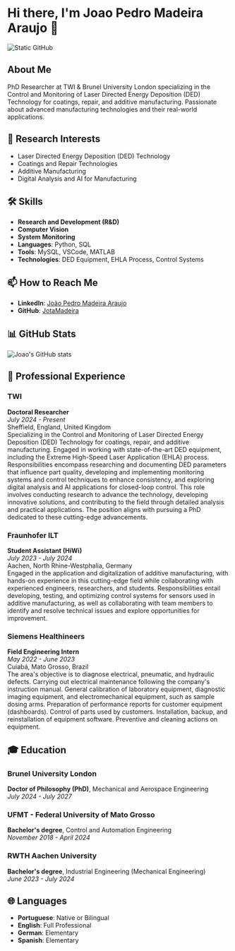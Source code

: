
# Hi there, I'm Joao Pedro Madeira Araujo 👋

<img src="https://img.shields.io/static/v1?label=Overview&message=JotaMadeira&color=f8efd4&style=for-the-badge&logo=GitHub" alt="Static GitHub">

## About Me
PhD Researcher at TWI & Brunel University London specializing in the Control and Monitoring of Laser Directed Energy Deposition (DED) Technology for coatings, repair, and additive manufacturing. Passionate about advanced manufacturing technologies and their real-world applications. 

## 🔬 Research Interests
- Laser Directed Energy Deposition (DED) Technology
- Coatings and Repair Technologies
- Additive Manufacturing
- Digital Analysis and AI for Manufacturing

## 🛠️ Skills
- **Research and Development (R&D)**
- **Computer Vision**
- **System Monitoring**
- **Languages**: Python, SQL
- **Tools**: MySQL, VSCode, MATLAB
- **Technologies**: DED Equipment, EHLA Process, Control Systems

## 📫 How to Reach Me
- **LinkedIn**: [João Pedro Madeira Araujo](https://www.linkedin.com/in/joão-pedro-madeira-araujo-a503171b1)
- **GitHub**: [JotaMadeira](https://github.com/Jotamadeira)

## 📊 GitHub Stats
![Joao's GitHub stats](https://github-readme-stats.vercel.app/api?username=Jotamadeira&show_icons=true&theme=radical)

## 💼 Professional Experience

### TWI
**Doctoral Researcher**  
*July 2024 - Present*  
Sheffield, England, United Kingdom  
Specializing in the Control and Monitoring of Laser Directed Energy Deposition (DED) Technology for coatings, repair, and additive manufacturing. Engaged in working with state-of-the-art DED equipment, including the Extreme High-Speed Laser Application (EHLA) process. Responsibilities encompass researching and documenting DED parameters that influence part quality, developing and implementing monitoring systems and control techniques to enhance consistency, and exploring digital analysis and AI applications for closed-loop control. This role involves conducting research to advance the technology, developing innovative solutions, and contributing to the field through detailed analysis and practical applications. The position aligns with pursuing a PhD dedicated to these cutting-edge advancements.

### Fraunhofer ILT
**Student Assistant (HiWi)**  
*July 2023 - July 2024*  
Aachen, North Rhine-Westphalia, Germany  
Engaged in the application and digitalization of additive manufacturing, with hands-on experience in this cutting-edge field while collaborating with experienced engineers, researchers, and students. Responsibilities entail developing, testing, and optimizing control systems for sensors used in additive manufacturing, as well as collaborating with team members to identify and resolve technical issues and explore opportunities for improvement.

### Siemens Healthineers
**Field Engineering Intern**  
*May 2022 - June 2023*  
Cuiabá, Mato Grosso, Brazil  
The area's objective is to diagnose electrical, pneumatic, and hydraulic defects. Carrying out electrical maintenance following the company's instruction manual. General calibration of laboratory equipment, diagnostic imaging equipment, and electromechanical equipment, such as sample dosing arms. Preparation of performance reports for customer equipment (dashboards). Control of parts used by customers. Installation, backup, and reinstallation of equipment software. Preventive and cleaning actions on equipment.

## 🎓 Education

### Brunel University London
**Doctor of Philosophy (PhD)**, Mechanical and Aerospace Engineering  
*July 2024 - July 2027*

### UFMT - Federal University of Mato Grosso
**Bachelor's degree**, Control and Automation Engineering  
*November 2018 - April 2024*

### RWTH Aachen University
**Bachelor's degree**, Industrial Engineering (Mechanical Engineering)  
*June 2023 - July 2024*

## 🌐 Languages
- **Portuguese**: Native or Bilingual
- **English**: Full Professional
- **German**: Elementary
- **Spanish**: Elementary
